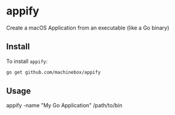 # appify

Create a macOS Application from an executable (like a Go binary)

## Install

To install `appify`:

```bash
go get github.com/machinebox/appify
```

## Usage

appify -name "My Go Application" /path/to/bin
